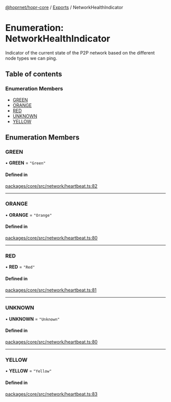 [@hoprnet/hopr-core](../README.md) / [Exports](../modules.md) / NetworkHealthIndicator

# Enumeration: NetworkHealthIndicator

Indicator of the current state of the P2P network
based on the different node types we can ping.

## Table of contents

### Enumeration Members

- [GREEN](NetworkHealthIndicator.md#green)
- [ORANGE](NetworkHealthIndicator.md#orange)
- [RED](NetworkHealthIndicator.md#red)
- [UNKNOWN](NetworkHealthIndicator.md#unknown)
- [YELLOW](NetworkHealthIndicator.md#yellow)

## Enumeration Members

### GREEN

• **GREEN** = ``"Green"``

#### Defined in

[packages/core/src/network/heartbeat.ts:82](https://github.com/hoprnet/hoprnet/blob/master/packages/core/src/network/heartbeat.ts#L82)

___

### ORANGE

• **ORANGE** = ``"Orange"``

#### Defined in

[packages/core/src/network/heartbeat.ts:80](https://github.com/hoprnet/hoprnet/blob/master/packages/core/src/network/heartbeat.ts#L80)

___

### RED

• **RED** = ``"Red"``

#### Defined in

[packages/core/src/network/heartbeat.ts:81](https://github.com/hoprnet/hoprnet/blob/master/packages/core/src/network/heartbeat.ts#L81)

___

### UNKNOWN

• **UNKNOWN** = ``"Unknown"``

#### Defined in

[packages/core/src/network/heartbeat.ts:80](https://github.com/hoprnet/hoprnet/blob/master/packages/core/src/network/heartbeat.ts#L80)

___

### YELLOW

• **YELLOW** = ``"Yellow"``

#### Defined in

[packages/core/src/network/heartbeat.ts:83](https://github.com/hoprnet/hoprnet/blob/master/packages/core/src/network/heartbeat.ts#L83)
